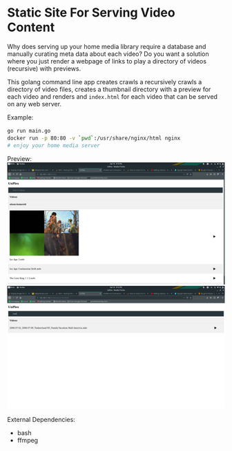 # Static Site For Serving Video Content

Why does serving up your home media library require a database and manually curating meta data about each video? Do you want a solution where you just render a webpage of links to play a directory of videos (recursive) with previews.

This golang command line app creates crawls a recursively crawls a directory of video files, creates a thumbnail directory with a preview for each video and renders and `index.html` for each video that can be served on any web server.

Example:

``` bash
go run main.go
docker run -p 80:80 -v `pwd`:/usr/share/nginx/html nginx
# enjoy your home media server
```

Preview:
![preview](imgs/preview1.png)
![preview](imgs/preview2.png)

External Dependencies:
- bash
- ffmpeg
